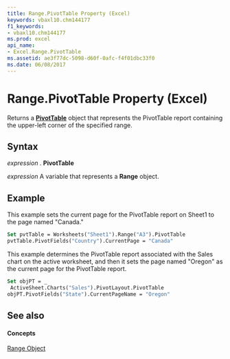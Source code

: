 ```yaml
---
title: Range.PivotTable Property (Excel)
keywords: vbaxl10.chm144177
f1_keywords:
- vbaxl10.chm144177
ms.prod: excel
api_name:
- Excel.Range.PivotTable
ms.assetid: ae3f77dc-5098-d60f-0afc-f4f01dbc33f0
ms.date: 06/08/2017
---
```



# Range.PivotTable Property (Excel)

Returns a  **[PivotTable](Excel.PivotTable.md)** object that represents the PivotTable report containing the upper-left corner of the specified range.


## Syntax

 _expression_ . **PivotTable**

 _expression_ A variable that represents a **Range** object.


## Example

This example sets the current page for the PivotTable report on Sheet1 to the page named "Canada."


```vb
Set pvtTable = Worksheets("Sheet1").Range("A3").PivotTable 
pvtTable.PivotFields("Country").CurrentPage = "Canada"
```

This example determines the PivotTable report associated with the Sales chart on the active worksheet, and then it sets the page named "Oregon" as the current page for the PivotTable report.




```vb
Set objPT = _ 
 ActiveSheet.Charts("Sales").PivotLayout.PivotTable 
objPT.PivotFields("State").CurrentPageName = "Oregon"
```


## See also


#### Concepts


[Range Object](Excel.Range(objec).md)


